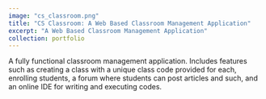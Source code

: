 ```yaml
---
image: "cs_classroom.png"
title: "CS Classroom: A Web Based Classroom Management Application"
excerpt: "A Web Based Classroom Management Application"
collection: portfolio
---
```


A fully functional classroom management application. Includes features such as creating a class with a unique class code provided for each, enrolling students, a forum where students can post articles and such, and an online IDE for writing and executing codes.
